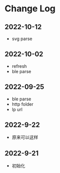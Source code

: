 # Change Log

## 2022-10-12

+ svg parse

## 2022-10-02

+ refresh
+ ble parse

## 2022-09-25

+ ble parse
+ http folder
+ lp url

## 2022-9-22

- 原来可以这样

## 2022-9-21

- 初始化
